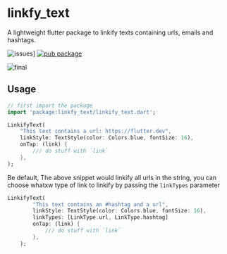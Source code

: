 # linkfy_text

A lightweight flutter package to linkify texts containing urls, emails and hashtags.

![issues](https://img.shields.io/github/issues/Iamstanlee/linkfy_text)]
[![pub package](https://img.shields.io/pub/v/http.svg)](https://pub.dev/packages/linkfy_text)

![final](https://user-images.githubusercontent.com/43510799/104180838-2385fd80-5451-11eb-8506-1640b4ea829f.gif)

## Usage

```dart
// first import the package
import 'package:linkfy_text/linkify_text.dart';

LinkifyText(
    "This text contains a url: https://flutter.dev",
    linkStyle: TextStyle(color: Colors.blue, fontSize: 16),
    onTap: (link) {
        /// do stuff with `link`
    },
);
```

Be default, The above snippet would linkify all urls in the string, you can choose whatxw type of link to linkify by passing the `linkTypes` parameter

```dart
LinkifyText(
        "This text contains an #hashtag and a url",
        linkStyle: TextStyle(color: Colors.blue, fontSize: 16),
        linkTypes: [LinkType.url, LinkType.hashtag]
        onTap: (link) {
            /// do stuff with `link`
        },
    );
```


